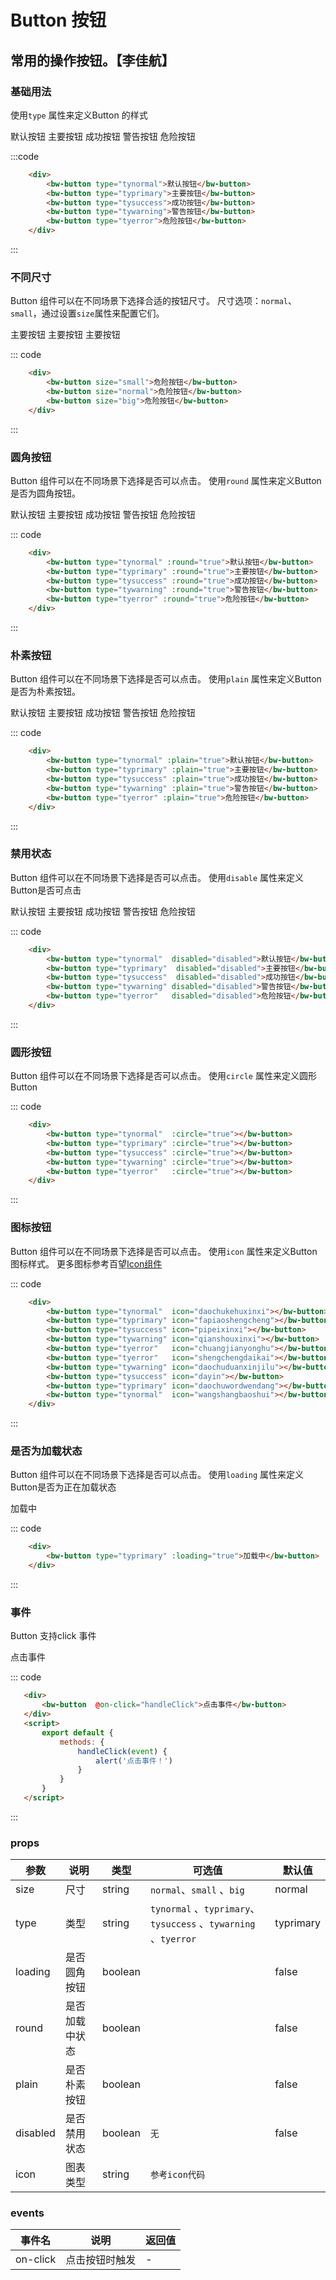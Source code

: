 # Button 按钮
常用的操作按钮。【李佳航】
-----
### 基础用法
使用```type``` 属性来定义Button 的样式

<div class="example">
    <div class="example-box">
        <div>
            <bw-button type="tynormal">默认按钮</bw-button>
            <bw-button type="typrimary">主要按钮</bw-button>
            <bw-button type="tysuccess">成功按钮</bw-button>
            <bw-button type="tywarning">警告按钮</bw-button>
            <bw-button type="tyerror">危险按钮</bw-button>
        </div>
    </div>

:::code
```html
    <div>
        <bw-button type="tynormal">默认按钮</bw-button>
        <bw-button type="typrimary">主要按钮</bw-button>
        <bw-button type="tysuccess">成功按钮</bw-button>
        <bw-button type="tywarning">警告按钮</bw-button>
        <bw-button type="tyerror">危险按钮</bw-button>
    </div>
```
:::
</div>


### 不同尺寸
Button 组件可以在不同场景下选择合适的按钮尺寸。
尺寸选项：```normal```、```small```，通过设置```size```属性来配置它们。

<div class="example">
    <div class="example-box">
        <div>
         <bw-button size="small">主要按钮</bw-button>
         <bw-button size="normal">主要按钮</bw-button>
         <bw-button size="big">主要按钮</bw-button>
        </div>
    </div>

::: code
```html
    <div>
        <bw-button size="small">危险按钮</bw-button>
        <bw-button size="normal">危险按钮</bw-button>
        <bw-button size="big">危险按钮</bw-button>
    </div>
```
:::
</div>

### 圆角按钮
Button 组件可以在不同场景下选择是否可以点击。
使用```round``` 属性来定义Button是否为圆角按钮。

<div class="example">
    <div class="example-box">
        <div>
            <bw-button type="tynormal" :round="true">默认按钮</bw-button>
            <bw-button type="typrimary" :round="true">主要按钮</bw-button>
            <bw-button type="tysuccess" :round="true">成功按钮</bw-button>
            <bw-button type="tywarning" :round="true">警告按钮</bw-button>
            <bw-button type="tyerror" :round="true">危险按钮</bw-button>
        </div>
    </div>

::: code
```html
    <div>
        <bw-button type="tynormal" :round="true">默认按钮</bw-button>
        <bw-button type="typrimary" :round="true">主要按钮</bw-button>
        <bw-button type="tysuccess" :round="true">成功按钮</bw-button>
        <bw-button type="tywarning" :round="true">警告按钮</bw-button>
        <bw-button type="tyerror" :round="true">危险按钮</bw-button>
    </div>
```
:::
</div>

### 朴素按钮
Button 组件可以在不同场景下选择是否可以点击。
使用```plain``` 属性来定义Button是否为朴素按钮。

<div class="example">
    <div class="example-box">
        <div>
            <bw-button type="tynormal" :plain="true">默认按钮</bw-button>
            <bw-button type="typrimary" :plain="true">主要按钮</bw-button>
            <bw-button type="tysuccess" :plain="true">成功按钮</bw-button>
            <bw-button type="tywarning" :plain="true">警告按钮</bw-button>
            <bw-button type="tyerror" :plain="true">危险按钮</bw-button>
        </div>
    </div>

::: code
```html
    <div>
        <bw-button type="tynormal" :plain="true">默认按钮</bw-button>
        <bw-button type="typrimary" :plain="true">主要按钮</bw-button>
        <bw-button type="tysuccess" :plain="true">成功按钮</bw-button>
        <bw-button type="tywarning" :plain="true">警告按钮</bw-button>
        <bw-button type="tyerror" :plain="true">危险按钮</bw-button>
    </div>
```
:::
</div>


### 禁用状态
Button 组件可以在不同场景下选择是否可以点击。
使用```disable``` 属性来定义Button是否可点击


<div class="example">
    <div class="example-box">
        <div>
            <bw-button type="tynormal"  disabled="disabled">默认按钮</bw-button>
            <bw-button type="typrimary" disabled="disabled">主要按钮</bw-button>
            <bw-button type="tysuccess" disabled="disabled">成功按钮</bw-button>
            <bw-button type="tywarning" disabled="disabled">警告按钮</bw-button>
            <bw-button type="tyerror"   disabled="disabled">危险按钮</bw-button>
        </div>
    </div>

::: code
```html
    <div>
        <bw-button type="tynormal"  disabled="disabled">默认按钮</bw-button>
        <bw-button type="typrimary"  disabled="disabled">主要按钮</bw-button>
        <bw-button type="tysuccess"  disabled="disabled">成功按钮</bw-button>
        <bw-button type="tywarning" disabled="disabled">警告按钮</bw-button>
        <bw-button type="tyerror"   disabled="disabled">危险按钮</bw-button>
    </div>
```
:::
</div>

### 圆形按钮
Button 组件可以在不同场景下选择是否可以点击。
使用```circle``` 属性来定义圆形Button


<div class="example">
    <div class="example-box">
        <div>
            <bw-button type="tynormal"  :circle="true"></bw-button>
            <bw-button type="typrimary" :circle="true"></bw-button>
            <bw-button type="tysuccess" :circle="true"></bw-button>
            <bw-button type="tywarning" :circle="true"></bw-button>
            <bw-button type="tyerror"   :circle="true"></bw-button>
        </div>
    </div>

::: code
```html
    <div>
        <bw-button type="tynormal"  :circle="true"></bw-button>
        <bw-button type="typrimary" :circle="true"></bw-button>
        <bw-button type="tysuccess" :circle="true"></bw-button>
        <bw-button type="tywarning" :circle="true"></bw-button>
        <bw-button type="tyerror"   :circle="true"></bw-button>
    </div>
```
:::
</div>

### 图标按钮
Button 组件可以在不同场景下选择是否可以点击。
使用```icon``` 属性来定义Button图标样式。
更多图标参考百望[Icon组件](http://localhost:8080/#/icon)



<div class="example">
    <div class="example-box">
        <div>
            <bw-button type="tynormal"  icon="daochukehuxinxi"></bw-button>
            <bw-button type="typrimary" icon="fapiaoshengcheng"></bw-button>
            <bw-button type="tysuccess" icon="pipeixinxi"></bw-button>
            <bw-button type="tywarning" icon="qianshouxinxi"></bw-button>
            <bw-button type="tyerror"   icon="chuangjianyonghu"></bw-button>
            <bw-button type="tyerror"   icon="shengchengdaikai"></bw-button>
            <bw-button type="tywarning" icon="daochuduanxinjilu"></bw-button>
            <bw-button type="tysuccess" icon="dayin"></bw-button>
            <bw-button type="typrimary" icon="daochuwordwendang"></bw-button>
            <bw-button type="tynormal"  icon="wangshangbaoshui"></bw-button> 
        </div>
    </div>

::: code
```html
    <div>
        <bw-button type="tynormal"  icon="daochukehuxinxi"></bw-button>
        <bw-button type="typrimary" icon="fapiaoshengcheng"></bw-button>
        <bw-button type="tysuccess" icon="pipeixinxi"></bw-button>
        <bw-button type="tywarning" icon="qianshouxinxi"></bw-button>
        <bw-button type="tyerror"   icon="chuangjianyonghu"></bw-button>
        <bw-button type="tyerror"   icon="shengchengdaikai"></bw-button>
        <bw-button type="tywarning" icon="daochuduanxinjilu"></bw-button>
        <bw-button type="tysuccess" icon="dayin"></bw-button>
        <bw-button type="typrimary" icon="daochuwordwendang"></bw-button>
        <bw-button type="tynormal"  icon="wangshangbaoshui"></bw-button> 
    </div>
```
:::
</div>

### 是否为加载状态
Button 组件可以在不同场景下选择是否可以点击。
使用```loading``` 属性来定义Button是否为正在加载状态


<div class="example">
    <div class="example-box">
        <div>
            <bw-button  type="typrimary" :loading="true">加载中</bw-button>
        </div>
    </div>

::: code
```html
    <div>
        <bw-button type="typrimary" :loading="true">加载中</bw-button>
    </div>
```
:::
</div>

### 事件
Button 支持click 事件

<div class="example">
    <div class="example-box">
        <div>
            <bw-button  @on-click="handleClick">点击事件</bw-button>
        </div>
    </div>

<script>
    export default {
        methods: {
            handleClick(event) {
                alert('点击事件！来自百望Button组件')
            }
        }
    }
</script>

::: code
```html
   <div>
       <bw-button  @on-click="handleClick">点击事件</bw-button>
   </div>
   <script>
       export default {
           methods: {
               handleClick(event) {
                   alert('点击事件！')
               }
           }
       }
   </script>
```
:::
</div>

### props
| 参数      | 说明    | 类型      | 可选值       | 默认值   |
|---------- |-------- |---------- |-------------  |-------- |
| size     | 尺寸   | string  |  `normal`、`small`  、`big`       |    normal   |
| type     | 类型   | string    |   `tynormal` 、`typrimary`、`tysuccess`  、`tywarning` 、`tyerror`|     typrimary  |
| loading     | 是否圆角按钮   | boolean    |    |     false  |
| round     | 是否加载中状态   | boolean    |    |     false  |
| plain     | 是否朴素按钮   | boolean    |    |     false  |
| disabled     | 是否禁用状态   | 	boolean    |   `无`  |     false  |
| icon     | 图表类型   | 	string    |   `参考icon代码`  |       |

### events
| 事件名	      | 说明	    | 返回值 |
|---------- |-------- |---------- |
| on-click     | 点击按钮时触发   | -  |
